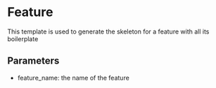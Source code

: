 # Feature

This template is used to generate the skeleton for a feature with all its boilerplate

## Parameters
 - feature_name: the name of the feature
